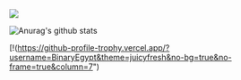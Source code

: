 
<img src="https://discord.c99.nl/widget/theme-3/693885501916053575.png"/>


![Anurag's github stats](https://github-readme-stats.vercel.app/api?username=BinaryEgypt&show_icons=true&theme=radical)

[!(https://github-profile-trophy.vercel.app/?username=BinaryEgypt&theme=juicyfresh&no-bg=true&no-frame=true&column=7")


